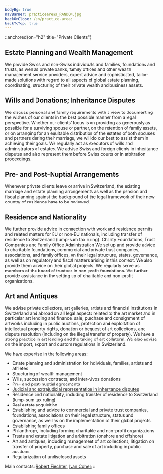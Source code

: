 ```yaml
---
bodyBg: true
navBanner: practiceareas_RANDOM.jpg
backOnClose: /en/practice-areas
backToTop: true
---
```


::anchored{on="h2" title="Private Clients"}

## Estate Planning and Wealth Management
We provide Swiss and non-Swiss individuals and families, foundations and trusts, as well as private banks, family offices and other wealth management service providers, expert advice and sophisticated, tailor-made solutions with regard to all aspects of global estate planning, coordinating, structuring of their private wealth and business assets.


## Wills and Donations; Inheritance Disputes
We discuss personal and family requirements with a view to documenting the wishes of our clients in the best possible manner from a legal perspective. Whether our clients' focus is on providing as generously as possible for a surviving spouse or partner, on the retention of family assets, or on arranging for an equitable distribution of the estates of both spouses and partners during their marriage, we will do our best to assist them in achieving their goals. We regularly act as executors of wills and administrators of estates. We advise Swiss and foreign clients in inheritance disputes and also represent them before Swiss courts or in arbitration proceedings.


## Pre- and Post-Nuptial Arrangements
Whenever private clients leave or arrive in Switzerland, the existing marriage and estate planning arrangements as well as the pension and fiscal planning against the background of the legal framework of their new country of residence have to be reviewed.


## Residence and Nationality
We further provide advice in connection with work and residence permits and related matters for EU or non-EU nationals, including transfer of residence to Switzerland (lump-sum tax ruling). Charity Foundations, Trust Companies and Family Office Administration We set up and provide advice to charitable foundations, commercial and private trust companies, associations, and family offices, on their legal structure, status, governance, as well as on regulatory and fiscal matters arising in this context. We also provide them advice on their global projects. We regularly serve as members of the board of trustees in non-profit foundations. We further provide assistance in the setting up of charitable and non-profit organizations.


## Art and Antiques
We advise private collectors, art galleries, artists and financial institutions in Switzerland and abroad on all legal aspects related to the art market and in particular art lending and finance, sale, purchase and consignment of artworks including in public auctions, protection and exploitation of intellectual property rights, donation or bequest of art collections, and dispute resolution (including on the illegal transfer of property). We have a strong practice in art lending and the taking of art collateral. We also advise on the import, export and custom regulations in Switzerland.

We have expertise in the following areas:

- Estate planning and administration for individuals, families, artists and athletes
- Structuring of wealth management
- Wills, succession contracts, and inter-vivos donations
- Pre- and post-nuptial agreements
- [Judicial and extrajudicial representation in inheritance disputes](/en/practice-areas/litigation-arbitration)
- Residence and nationality, including transfer of residence to Switzerland (lump-sum tax ruling)
- Real estate acquisition
- Establishing and advice to commercial and private trust companies, foundations, associations on their legal structure, status and governance, as well as on the implementation of their global projects
- Establishing family offices
- Philanthropy, including forming charitable and non-profit organizations
- Trusts and estate litigation and arbitration (onshore and offshore)
- Art and antiques, including management of art collections, litigation on transfer of property, purchase and sale of art including in public auctions
- Regularization of undisclosed assets

Main contacts: [Robert Fiechter](/en/team/rf), [Ivan Cohen](/en/team/ic)
::
